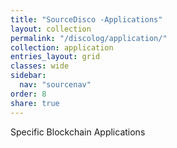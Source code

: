 ```yaml
---
title: "SourceDisco -Applications"
layout: collection
permalink: "/discolog/application/"
collection: application
entries_layout: grid
classes: wide
sidebar:
  nav: "sourcenav" 
order: 8
share: true
---
```


Specific Blockchain Applications